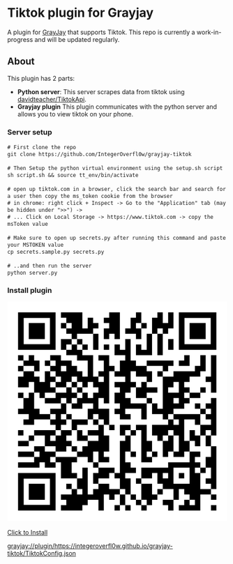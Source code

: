 # Tiktok plugin for Grayjay
A plugin for [GrayJay](https://github.com/futo-org/grayjay-android) that supports Tiktok. This repo is currently a work-in-progress and will be updated regularly.

## About
This plugin has 2 parts:
- **Python server**: This server scrapes data from tiktok using [davidteacher/TiktokApi](https://github.com/davidteather/TikTok-Api).
- **Grayjay plugin** This plugin communicates with the python server and allows you to view tiktok on your phone.

### Server setup
```console
# First clone the repo
git clone https://github.com/IntegerOverfl0w/grayjay-tiktok

# Then Setup the python virtual environment using the setup.sh script
sh script.sh && source tt_env/bin/activate

# open up tiktok.com in a browser, click the search bar and search for a user then copy the ms_token cookie from the browser 
# in chrome: right click + Inspect -> Go to the "Application" tab (may be hidden under ">>") ->
# ... Click on Local Storage -> https://www.tiktok.com -> copy the msToken value

# Make sure to open up secrets.py after running this command and paste your MSTOKEN value
cp secrets.sample.py secrets.py

# ..and then run the server
python server.py
```

### Install plugin
![qr-code](./qr-code.png)

[Click to Install](grayjay://plugin/https://integeroverfl0w.github.io/grayjay-tiktok/TiktokConfig.json)

<grayjay://plugin/https://integeroverfl0w.github.io/grayjay-tiktok/TiktokConfig.json>

